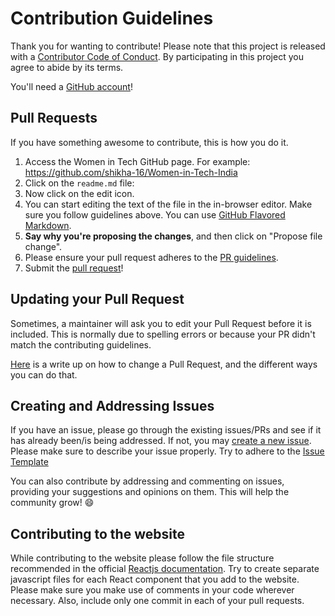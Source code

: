 # Contribution Guidelines
Thank you for wanting to contribute!
Please note that this project is released with a [Contributor Code of Conduct](Code-of-Conduct.md). By participating in this project you agree to abide by its terms.

You'll need a [GitHub account](https://github.com/join)!

## Pull Requests
If you have something awesome to contribute, this is how you do it.

1. Access the Women in Tech GitHub page. For example: https://github.com/shikha-16/Women-in-Tech-India
2. Click on the `readme.md` file: 
3. Now click on the edit icon.
4. You can start editing the text of the file in the in-browser editor. Make sure you follow guidelines above. You can use [GitHub Flavored Markdown](https://help.github.com/articles/github-flavored-markdown/).
5. **Say why you're proposing the changes**, and then click on "Propose file change". 
6. Please ensure your pull request adheres to the [PR guidelines](pull_request_template.md).
7. Submit the [pull request](https://help.github.com/articles/using-pull-requests/)!

## Updating your Pull Request

Sometimes, a maintainer will ask you to edit your Pull Request before it is included. This is normally due to spelling errors or because your PR didn't match the contributing guidelines.

[Here](https://github.com/RichardLitt/knowledge/blob/master/github/amending-a-commit-guide.md) is a write up on how to change a Pull Request, and the different ways you can do that.


## Creating and Addressing Issues
If you have an issue, please go through the existing issues/PRs and see if it has already been/is being addressed. If not, you may [create a new issue](https://docs.github.com/en/github/managing-your-work-on-github/creating-an-issue). Please make sure to describe your issue properly. Try to adhere to the [Issue Template](https://github.com/shikha-16/Women-in-Technology/tree/master/.github/ISSUE_TEMPLATE)

You can also contribute by addressing and commenting on issues, providing your suggestions and opinions on them. This will help the community grow! :smile:

## Contributing to the website

While contributing to the website please follow the file structure recommended in the official [Reactjs documentation](https://reactjs.org/docs/faq-structure.html). Try to create separate javascript files for each React component that you add to the website. Please make sure you make use of comments in your code wherever necessary. Also, include only one commit in each of your pull requests.
